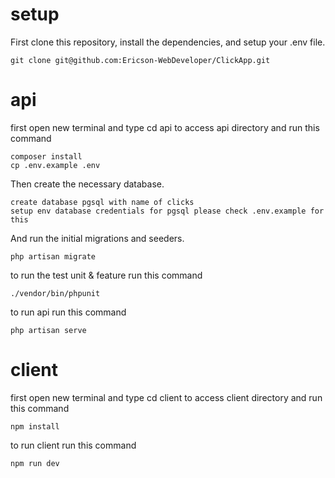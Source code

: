 # setup 

First clone this repository, install the dependencies, and setup your .env file.

```
git clone git@github.com:Ericson-WebDeveloper/ClickApp.git
```

# api

first open new terminal and type cd api to access api directory and run this command

```
composer install
cp .env.example .env
```

Then create the necessary database.

```
create database pgsql with name of clicks
setup env database credentials for pgsql please check .env.example for this
```

And run the initial migrations and seeders.

```
php artisan migrate
```

to run the test unit & feature run this command

```
./vendor/bin/phpunit
```

to run api run this command

```
php artisan serve
```



# client

first open new terminal and type cd client to access client directory and run this command

```
npm install
```


to run client run this command
```
npm run dev
```
